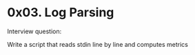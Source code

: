 # 0x03. Log Parsing

Interview question:

Write a script that reads stdin line by line and computes metrics